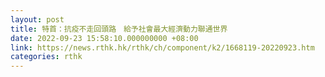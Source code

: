 ```yaml
---
layout: post
title: 特首：抗疫不走回頭路　給予社會最大經濟動力聯通世界
date: 2022-09-23 15:58:10.000000000 +08:00
link: https://news.rthk.hk/rthk/ch/component/k2/1668119-20220923.htm
categories: rthk
---
```



